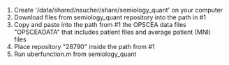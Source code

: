 1. Create '/data/shared/nsucher/share/semiology_quant' on your computer
2. Download files from semiology_quant repository into the path in #1
3. Copy and paste into the path from #1 the OPSCEA data files "OPSCEADATA" that includes patient files and average patient (MNI) files
4. Place repository "28790" inside the path from #1
5. Run uberfunction.m from semiology_quant
